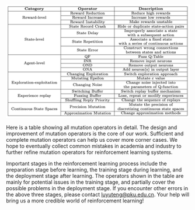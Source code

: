 ![image](https://github.com/Yuteng-Lu/Mutation-Testing-For-RL/blob/main/Mutation%20Operators/Operators.png)

Here is a table showing all mutation operators in detail. The design and improvement of mutation operators is the core of our work. Sufficient and complete mutation operators can help us cover more corner cases. We hope to eventually collect common mistakes in academia and industry to further refine mutation operators for reinforcement learning systems.

Important stages in the reinforcement learning process include the preparation stage before learning, the training stage during learning, and the deployment stage after learning. The operators shown in the table are mainly for potential issues in the training stage, and partially cover the possible problems in the deployment stage. If you encounter other errors in the above three stages, please contact luyuteng@pku.edu.cn. Your help will bring us a more credible world of reinforcement learning!
